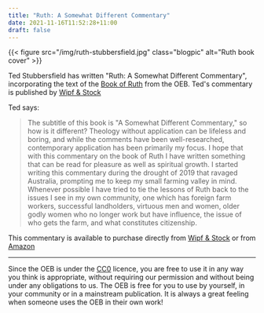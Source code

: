 ```yaml
---
title: "Ruth: A Somewhat Different Commentary"
date: 2021-11-16T11:52:28+11:00
draft: false
---
```


{{< figure src="/img/ruth-stubbersfield.jpg" class="blogpic" alt="Ruth book cover" >}}

Ted Stubbersfield has written "Ruth: A Somewhat Different Commentary", incorporating the text of the [Book of Ruth](https://openenglishbible.org/oeb/2020.2/read/b008.html) from the OEB. Ted's commentary is published by [Wipf & Stock](https://wipfandstock.com/)

Ted says:

> The subtitle of this book is "A Somewhat Different Commentary," so how is it different? Theology without application can be lifeless and boring, and while the comments have been well-researched, contemporary application has been primarily my focus. I hope that with this commentary on the book of Ruth I have written something that can be read for pleasure as well as spiritual growth. I started writing this commentary during the drought of 2019 that ravaged Australia, prompting me to keep my small farming valley in mind. Whenever possible I have tried to tie the lessons of Ruth back to the issues I see in my own community, one which has foreign farm workers, successful landholders, virtuous men and women, older godly women who no longer work but have influence, the issue of who gets the farm, and what constitutes citizenship.

This commentary is available to purchase directly from [Wipf & Stock](https://wipfandstock.com/9781666716313/ruth/) or from [Amazon](https://www.amazon.com/s?k=9781666716313&tag=wipfandstoc01-20)

---

Since the OEB is under the [CC0](https://creativecommons.org/publicdomain/zero/1.0/) licence, you are free to use it in any way you think is appropriate, without requiring our permission and without being under any obligations to us. The OEB is free for you to use by yourself, in your community or in a mainstream publication. It is always a great feeling when someone uses the OEB in their own work! 
